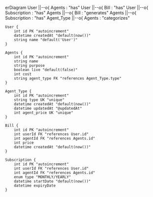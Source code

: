 erDiagram
    User ||--o{ Agents : "has"
    User ||--o{ Bill : "has"
    User ||--o{ Subscription : "has"
    Agents ||--o{ Bill : "generates"
    Agents ||--o{ Subscription : "has"
    Agent_Type ||--o{ Agents : "categorizes"
    
    User {
        int id PK "autoincrement"
        datetime createdAt "default(now())"
        string name "default('User')"
    }
    
    Agents {
        int id PK "autoincrement"
        string name
        string purpose
        boolean live "default(false)"
        int cost
        string agent_type FK "references Agent_Type.type"
    }
    
    Agent_Type {
        int id PK "autoincrement"
        string type UK "unique"
        datetime createdAt "default(now())"
        datetime updatedAt "@updatedAt"
        int agent_price UK "unique"
    }
    
    Bill {
        int id PK "autoincrement"
        int userId FK "references User.id"
        int agentId FK "references Agents.id"
        int price
        datetime createdAt "default(now())"
    }
    
    Subscription {
        int id PK "autoincrement"
        int userId FK "references User.id"
        int agentId FK "references Agents.id"
        enum type "MONTHLY/YEARLY"
        datetime startDate "default(now())"
        datetime expiryDate
    }